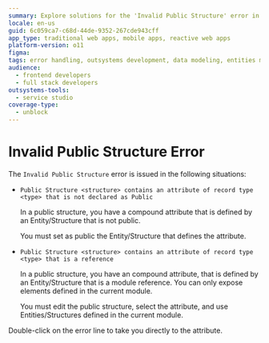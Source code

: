 ```yaml
---
summary: Explore solutions for the 'Invalid Public Structure' error in OutSystems 11 (O11) when dealing with public attributes and module references.
locale: en-us
guid: 6c059ca7-c68d-44de-9352-267cde943cff
app_type: traditional web apps, mobile apps, reactive web apps
platform-version: o11
figma:
tags: error handling, outsystems development, data modeling, entities management, module dependencies
audience:
  - frontend developers
  - full stack developers
outsystems-tools:
  - service studio
coverage-type:
  - unblock
---
```


# Invalid Public Structure Error

The `Invalid Public Structure` error is issued in the following situations:

* `Public Structure <structure> contains an attribute of record type <type> that is not declared as Public`
  
    In a public structure, you have a compound attribute that is defined by an Entity/Structure that is not public.

    You must set as public the Entity/Structure that defines the attribute.

* `Public Structure <structure> contains an attribute of record type <type> that is a reference`
  
    In a public structure, you have an compound attribute, that is defined by an Entity/Structure that is a module reference. You can only expose elements defined in the current module.

    You must edit the public structure, select the attribute, and use Entities/Structures defined in the current module.

Double-click on the error line to take you directly to the attribute.
